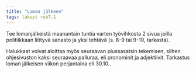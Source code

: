 ```yaml
---
title: "Loman jälkeen"
tags: läksyt rub7.1
---
```


Tee lomanjälkeistä maanantain tuntia varten työvihkosta 2 sivua joilla politiikkaan liittyvä sanasto ja yksi tehtävä (s. 8-9 tai 9-10, tarkasta). 

Halukkaat voivat aloittaa myös seuraavan plussasatsin tekemisen, siihen ohjesivuston kaksi seuraavaa palluraa, eli pronominit ja adjektiivit. Tarkastus loman jälkeisen viikon perjantaina eli 30.10..